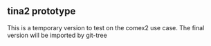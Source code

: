 ## tina2 prototype

This is a temporary version to test on the comex2 use case.
The final version will be imported by git-tree
